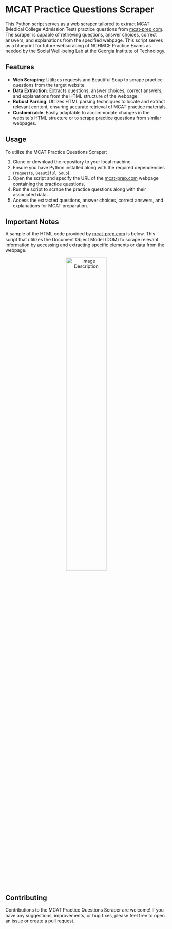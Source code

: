 # MCAT Practice Questions Scraper

This Python script serves as a web scraper tailored to extract MCAT (Medical College Admission Test) practice questions from [mcat-prep.com](https://www.mcat-prep.com/mcat-sample-questions/). The scraper is capable of retrieving questions, answer choices, correct answers, and explanations from the specified webpage. This script serves as a blueprint for future webscrabing of NCHMCE Practice Exams as needed by the Social Well-being Lab at the Georgia Institute of Technology. 

## Features

- **Web Scraping**: Utilizes requests and Beautiful Soup to scrape practice questions from the target website.
- **Data Extraction**: Extracts questions, answer choices, correct answers, and explanations from the HTML structure of the webpage.
- **Robust Parsing**: Utilizes HTML parsing techniques to locate and extract relevant content, ensuring accurate retrieval of MCAT practice materials.
- **Customizable**: Easily adaptable to accommodate changes in the website's HTML structure or to scrape practice questions from similar webpages.

## Usage

To utilize the MCAT Practice Questions Scraper:

1. Clone or download the repository to your local machine.
2. Ensure you have Python installed along with the required dependencies (`requests`, `Beautiful Soup`).
3. Open the script and specify the URL of the [mcat-prep.com](https://www.mcat-prep.com/mcat-sample-questions/) webpage containing the practice questions.
4. Run the script to scrape the practice questions along with their associated data.
5. Access the extracted questions, answer choices, correct answers, and explanations for MCAT preparation.

## Important Notes

A sample of the HTML code provided by [mcat-prep.com](https://www.mcat-prep.com/mcat-sample-questions/) is below. This script that utilizes the Document Object Model (DOM) to scrape relevant information by accessing and extracting specific elements or data from the webpage.

<div style="text-align:center">
  <img src="https://private-user-images.githubusercontent.com/105722844/326023799-52fe0ca5-27a3-4922-9d1f-3459bff82b0b.png?jwt=eyJhbGciOiJIUzI1NiIsInR5cCI6IkpXVCJ9.eyJpc3MiOiJnaXRodWIuY29tIiwiYXVkIjoicmF3LmdpdGh1YnVzZXJjb250ZW50LmNvbSIsImtleSI6ImtleTUiLCJleHAiOjE3MTQxNDQzMTQsIm5iZiI6MTcxNDE0NDAxNCwicGF0aCI6Ii8xMDU3MjI4NDQvMzI2MDIzNzk5LTUyZmUwY2E1LTI3YTMtNDkyMi05ZDFmLTM0NTliZmY4MmIwYi5wbmc_WC1BbXotQWxnb3JpdGhtPUFXUzQtSE1BQy1TSEEyNTYmWC1BbXotQ3JlZGVudGlhbD1BS0lBVkNPRFlMU0E1M1BRSzRaQSUyRjIwMjQwNDI2JTJGdXMtZWFzdC0xJTJGczMlMkZhd3M0X3JlcXVlc3QmWC1BbXotRGF0ZT0yMDI0MDQyNlQxNTA2NTRaJlgtQW16LUV4cGlyZXM9MzAwJlgtQW16LVNpZ25hdHVyZT03NDQ1Nzc5N2M3MWE4MDViZWZiY2I0NTg0ZjVhZmIwNmQ1ZGIzNTMxYjdiYjJlNjNiZDMwMWFlMmIwMzBkYTU4JlgtQW16LVNpZ25lZEhlYWRlcnM9aG9zdCZhY3Rvcl9pZD0wJmtleV9pZD0wJnJlcG9faWQ9MCJ9.ZM9peWn7F_Mq9yZQiy80ugDAifbbNi-Mj" alt="Image Description" style="width: 50%;">
</div>

## Contributing

Contributions to the MCAT Practice Questions Scraper are welcome! If you have any suggestions, improvements, or bug fixes, please feel free to open an issue or create a pull request.
